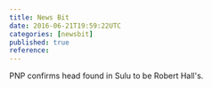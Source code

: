 ```yaml
---
title: News Bit
date: 2016-06-21T19:59:22UTC
categories: [newsbit]
published: true
reference: 
---
```


PNP confirms head found in Sulu to be Robert Hall's.
